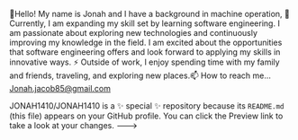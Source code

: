 👋Hello! My name is Jonah and I have a background in machine operation, 👀Currently, I am expanding my skill set by learning software engineering. I am passionate about exploring new technologies and continuously improving my knowledge in the field. I am excited about the opportunities that software engineering offers and look forward to applying my skills in innovative ways. ⚡ Outside of work, I enjoy spending time with my family and friends, traveling, and exploring new places.📫 How to reach me... Jonah.jacob85@gmail.com


JONAH1410/JONAH1410 is a ✨ special ✨ repository because its `README.md` (this file) appears on your GitHub profile.
You can click the Preview link to take a look at your changes.
--->
